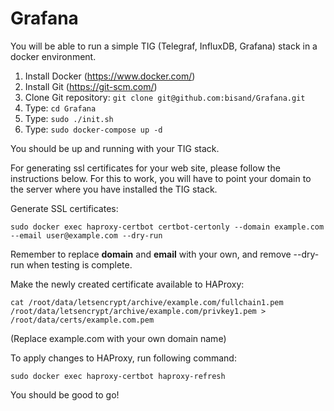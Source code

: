 # Grafana
You will be able to run a simple TIG (Telegraf, InfluxDB, Grafana) stack in a docker environment.

1. Install Docker (https://www.docker.com/)
2. Install Git (https://git-scm.com/)
3. Clone Git repository: ``` git clone git@github.com:bisand/Grafana.git ```
4. Type: ``` cd Grafana ```
5. Type: ``` sudo ./init.sh ```
6. Type: ``` sudo docker-compose up -d ```

You should be up and running with your TIG stack.

For generating ssl certificates for your web site, please follow the instructions below. For this to work, you will have to point your domain to the server where you have installed the TIG stack.

Generate SSL certificates:
```
sudo docker exec haproxy-certbot certbot-certonly --domain example.com --email user@example.com --dry-run
```

Remember to replace **domain** and **email** with your own, and remove --dry-run when testing is complete.

Make the newly created certificate available to HAProxy:
```
cat /root/data/letsencrypt/archive/example.com/fullchain1.pem /root/data/letsencrypt/archive/example.com/privkey1.pem > /root/data/certs/example.com.pem
```
(Replace example.com with your own domain name)

To apply changes to HAProxy, run following command:
```
sudo docker exec haproxy-certbot haproxy-refresh
```

You should be good to go!
